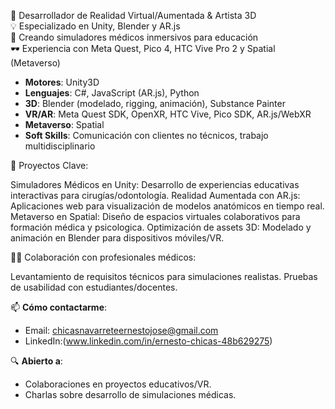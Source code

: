 🚀 Desarrollador de Realidad Virtual/Aumentada & Artista 3D  
💡 Especializado en Unity, Blender y AR.js  
🏥 Creando simuladores médicos inmersivos para educación  
🕶️ Experiencia con Meta Quest, Pico 4, HTC Vive Pro 2 y Spatial (Metaverso)  

- **Motores**: Unity3D 
- **Lenguajes**: C#, JavaScript (AR.js), Python 
- **3D**: Blender (modelado, rigging, animación), Substance Painter
- **VR/AR**: Meta Quest SDK, OpenXR, HTC Vive, Pico SDK, AR.js/WebXR  
- **Metaverso**: Spatial
- **Soft Skills**: Comunicación con clientes no técnicos, trabajo multidisciplinario  

📌 Proyectos Clave:

Simuladores Médicos en Unity: Desarrollo de experiencias educativas interactivas para cirugías/odontología.
Realidad Aumentada con AR.js: Aplicaciones web para visualización de modelos anatómicos en tiempo real.
Metaverso en Spatial: Diseño de espacios virtuales colaborativos para formación médica y psicologica.
Optimización de assets 3D: Modelado y animación en Blender para dispositivos móviles/VR.

👨‍⚕️ Colaboración con profesionales médicos:

Levantamiento de requisitos técnicos para simulaciones realistas.
Pruebas de usabilidad con estudiantes/docentes.

📫 **Cómo contactarme**:  
- Email: chicasnavarreteernestojose@gmail.com  
- LinkedIn:(www.linkedin.com/in/ernesto-chicas-48b629275)  

🔍 **Abierto a**:  
- Colaboraciones en proyectos educativos/VR.  
- Charlas sobre desarrollo de simulaciones médicas.  
<!--
**DeadMasterSK/DeadMasterSK** is a ✨ _special_ ✨ repository because its `README.md` (this file) appears on your GitHub profile.

Here are some ideas to get you started:

- 🔭 I’m currently working on ...
- 🌱 I’m currently learning ...
- 👯 I’m looking to collaborate on ...
- 🤔 I’m looking for help with ...
- 💬 Ask me about ...
- 📫 How to reach me: ...
- 😄 Pronouns: ...
- ⚡ Fun fact: ...
-->
